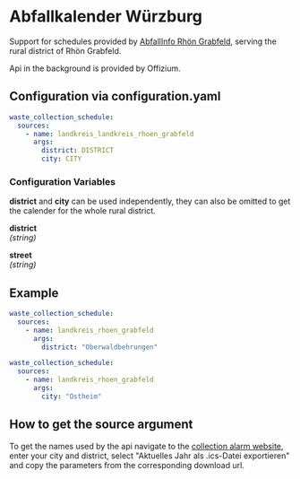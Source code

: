 # Abfallkalender Würzburg

Support for schedules provided by [AbfallInfo Rhön Grabfeld](https://www.abfallinfo-rhoen-grabfeld.de/service/abfuhr-wecker), serving the rural district of Rhön Grabfeld.

Api in the background is provided by Offizium.

## Configuration via configuration.yaml

```yaml
waste_collection_schedule:
  sources:
    - name: landkreis_landkreis_rhoen_grabfeld
      args:
        district: DISTRICT
        city: CITY
```

### Configuration Variables

**district** and **city** can be used independently, they can also be omitted to get the calender for the whole rural district.

**district**<br>
*(string)*

**street**<br>
*(string)*

## Example


```yaml
waste_collection_schedule:
  sources:
    - name: landkreis_rhoen_grabfeld
      args:
        district: "Oberwaldbehrungen"
```

```yaml
waste_collection_schedule:
  sources:
    - name: landkreis_rhoen_grabfeld
      args:
        city: "Ostheim"
```

## How to get the source argument

To get the names used by the api navigate to the [collection alarm website](https://www.abfallinfo-rhoen-grabfeld.de/service/abfuhr-wecker), enter your city and district, select "Aktuelles Jahr als .ics-Datei exportieren" and copy the parameters from the corresponding download url.
